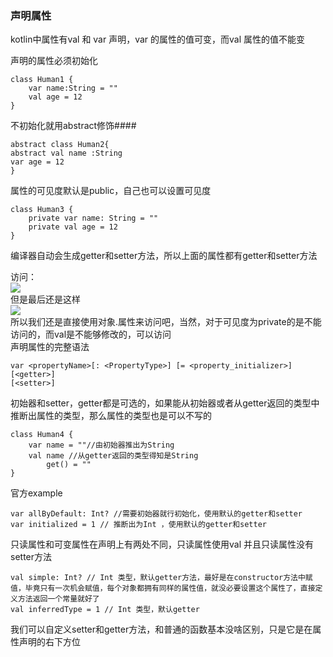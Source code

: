 ### 声明属性 ###
kotlin中属性有val 和 var 声明，var 的属性的值可变，而val 属性的值不能变   

声明的属性必须初始化


	class Human1 {
	    var name:String = ""
	    val age = 12
	}

不初始化就用abstract修饰####
	
	abstract class Human2{
    abstract val name :String
    var age = 12
	}
属性的可见度默认是public，自己也可以设置可见度   
	
	class Human3 {
    	private var name: String = ""
    	private val age = 12
	}
编译器自动会生成getter和setter方法，所以上面的属性都有getter和setter方法   

访问：     
![](http://i.imgur.com/a64k0TZ.png)   
但是最后还是这样  
![](http://i.imgur.com/EeAU9sB.png)  
所以我们还是直接使用对象.属性来访问吧，当然，对于可见度为private的是不能访问的，而val是不能够修改的，可以访问   
声明属性的完整语法
	
	var <propertyName>[: <PropertyType>] [= <property_initializer>]
    [<getter>]
    [<setter>]   
初始器和setter，getter都是可选的，如果能从初始器或者从getter返回的类型中推断出属性的类型，那么属性的类型也是可以不写的   
	
	class Human4 {
    	var name = ""//由初始器推出为String
		val name //从getter返回的类型得知是String
        	get() = ""
	}
	
官方example   
	
	var allByDefault: Int? //需要初始器就行初始化，使用默认的getter和setter
	var initialized = 1 // 推断出为Int ，使用默认的getter和setter
只读属性和可变属性在声明上有两处不同，只读属性使用val 并且只读属性没有setter方法  
	
	val simple: Int? // Int 类型，默认getter方法，最好是在constructor方法中赋值，毕竟只有一次机会赋值，每个对象都拥有同样的属性值，就没必要设置这个属性了，直接定义方法返回一个常量就好了
	val inferredType = 1 // Int 类型，默认getter
我们可以自定义setter和getter方法，和普通的函数基本没啥区别，只是它是在属性声明的右下方位  
	
		

